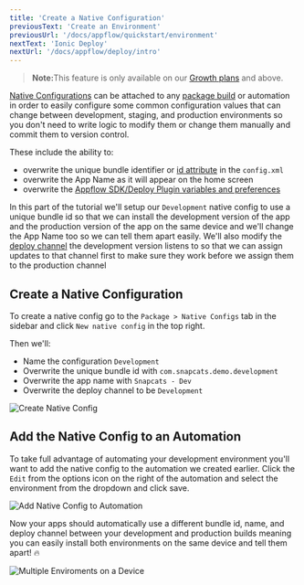 ```yaml
---
title: 'Create a Native Configuration'
previousText: 'Create an Environment'
previousUrl: '/docs/appflow/quickstart/environment'
nextText: 'Ionic Deploy'
nextUrl: '/docs/appflow/deploy/intro'
---
```


<blockquote>
  <p><b>Note:</b>This feature is only available on our <a href="/pricing">Growth plans</a> and above.</p>
</blockquote>

[Native Configurations](/docs/appflow/package/native-configs) can be attached to any [package build](/doc/appflow/package)
or automation in order to easily configure some common configuration values that can change between development, staging, and
production environments so you don't need to write logic to modify them or change them manually and commit them to version
control.

These include the ability to:
* overwrite the unique bundle identifier or [id attribute](https://cordova.apache.org/docs/en/latest/config_ref/#widget) in the `config.xml`
* overwrite the App Name as it will appear on the home screen
* overwrite the [Appflow SDK/Deploy Plugin variables and preferences](/docs/appflow/deploy/api#plugin-variables)

In this part of the tutorial we'll setup our `Development` native config to use a unique bundle id so that we can
install the development version of the app and the production version of the app on the same device and we'll change
the App Name too so we can tell them apart easily. We'll also modify the [deploy channel](/docs/appflow/deploy/channels)
the development version listens to so that we can assign updates to that channel first to make sure they work before we
assign them to the production channel

## Create a Native Configuration

To create a native config go to the `Package > Native Configs` tab in the sidebar and click `New native config` in the top right.

Then we'll:
* Name the configuration `Development`
* Overwrite the unique bundle id with `com.snapcats.demo.development`
* Overwrite the app name with `Snapcats - Dev`
* Overwrite the deploy channel to be `Development`

![Create Native Config](/docs/assets/img/appflow/gif-new-native-configs.gif)


## Add the Native Config to an Automation
To take full advantage of automating your development environment you'll want to add the native config to the automation
we created earlier. Click the `Edit` from the options icon on the right of the automation and select the environment from
the dropdown and click save.

![Add Native Config to Automation](/docs/assets/img/appflow/gif-add-native-config.gif)

Now your apps should automatically use a different bundle id, name, and deploy channel between your development and production
builds meaning you can easily install both environments on the same device and tell them apart! 🔥

![Multiple Enviroments on a Device](/docs/assets/img/appflow/ss-multiple-envs-device.png)

